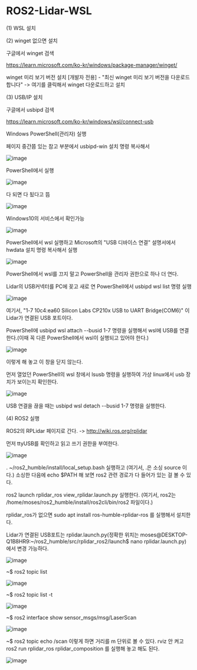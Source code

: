 # ROS2-Lidar-WSL
(1) WSL 설치

(2) winget 없으면 설치

구글에서 winget 검색

https://learn.microsoft.com/ko-kr/windows/package-manager/winget/

winget 미리 보기 버전 설치 [개발자 전용] - "최신 winget 미리 보기 버전을 다운로드합니다" -> 여기를 클릭해서 winget 다운로드하고 설치

(3) USB/IP 설치

구글에서 usbipd 검색

https://learn.microsoft.com/ko-kr/windows/wsl/connect-usb

Windows PowerShell(관리자) 실행

페이지 중간쯤 있는 참고 부분에서 usbipd-win 설치 명령 복사해서

![image](https://github.com/kutmslee/ROS2-Lidar-WSL/assets/38107813/a213569b-990c-49cd-8c24-aa112199b299)

PowerShell에서 실행

![image](https://github.com/kutmslee/ROS2-Lidar-WSL/assets/38107813/fb42fd89-20a0-4b36-a146-7b46cf20bddf)

다 되면 다 됬다고 뜸

![image](https://github.com/kutmslee/ROS2-Lidar-WSL/assets/38107813/06d67213-676a-427e-91e2-cde97ef6aa86)

Windows10의 서비스에서 확인가능

![image](https://github.com/kutmslee/ROS2-Lidar-WSL/assets/38107813/d486c997-b479-4e95-9e05-72e5785d3b72)

PowerShell에서 wsl 실행하고 Microsoft의 "USB 디바이스 연결" 설명서에서 hwdata 설치 명령 복사해서 실행

![image](https://github.com/kutmslee/ROS2-Lidar-WSL/assets/38107813/af0cec24-20df-4153-a839-b4f6035b45cd)

PowerShell에서 wsl를 끄지 말고 PowerShell을 관리자 권한으로 하나 더 연다.

Lidar의 USB커넥터를 PC에 꽂고 새로 연 PowerShell에서 usbipd wsl list 명령 실행

![image](https://github.com/kutmslee/ROS2-Lidar-WSL/assets/38107813/b063c09b-e2ea-4a47-9ef4-945da546ccc6)

여기서, "1-7    10c4:ea60  Silicon Labs CP210x USB to UART Bridge(COM6)" 이 Lidar가 연결된 USB 포트이다.

 PowerShell에 usbipd wsl attach --busid 1-7 명령을 실행해서 wsl에 USB를 연결한다.(이때 꼭 다른 PowerShell에서 wsl이 실행되고 있어야 한다.)
 
![image](https://github.com/kutmslee/ROS2-Lidar-WSL/assets/38107813/7390094a-5081-4611-853e-be5ccbe3df2f)

이렇게 해 놓고 이 창을 닫지 않는다.

먼저 열었던 PowerShell의 wsl 창에서 lsusb 명령을 실행하여 가상 linux에서 usb 장치가 보이는지 확인한다.

![image](https://github.com/kutmslee/ROS2-Lidar-WSL/assets/38107813/f1708c2e-89bb-46e7-a6ba-b0066810ae8a)

USB 연결을 끊을 때는 usbipd wsl detach --busid 1-7 명령을 실행한다.

(4) ROS2 실행

ROS2의 RPLidar 페이지로 간다. -> http://wiki.ros.org/rplidar

먼저 ttyUSB를 확인하고 읽고 쓰기 권한을 부여한다.

![image](https://github.com/kutmslee/ROS2-Lidar-WSL/assets/38107813/b0ad2b9b-e545-4700-8b46-11b3fb8dff41)

. ~/ros2_humble/install/local_setup.bash 실행하고 (여기서, .은 소싱 source 이다.) 소싱한 다음에 echo $PATH 해 보면 ros2 관련 경로가 다 들어가 있는 걸 볼 수 있다.

ros2 launch rplidar_ros view_rplidar.launch.py 실행한다. (여기서, ros2는 /home/moses/ros2_humble/install/ros2cli/bin/ros2 파일이다.)

rplidar_ros가 없으면 sudo apt install ros-humble-rplidar-ros 를 실행해서 설치한다.

Lidar가 연결된 USB포트는 rplidar.launch.py(정확한 위치는 moses@DESKTOP-Q1B8HR9:~/ros2_humble/src/rplidar_ros2/launch$ nano rplidar.launch.py) 에서 변경 가능하다.

![image](https://github.com/kutmslee/ROS2-Lidar-WSL/assets/38107813/3a83031c-ad2d-4619-9116-846c0ffe7c38)

~$ ros2 topic list

![image](https://github.com/kutmslee/ROS2-Lidar-WSL/assets/38107813/fb046306-4c60-432a-bd56-571865619b04)

~$ ros2 topic list -t

![image](https://github.com/kutmslee/ROS2-Lidar-WSL/assets/38107813/140beca2-d557-4065-8c84-88ebb08a3749)

~$ ros2 interface show sensor_msgs/msg/LaserScan

![image](https://github.com/kutmslee/ROS2-Lidar-WSL/assets/38107813/b1ac2456-8867-4d88-a66a-0a83b69dc5a9)

~$ ros2 topic echo /scan  이렇게 하면 거리를 m 단위로 볼 수 있다. rviz 안 켜고 ros2 run rplidar_ros rplidar_composition 를 실행해 놓고 해도 된다.

![image](https://github.com/kutmslee/ROS2-Lidar-WSL/assets/38107813/b9f0655f-3f4a-4131-9d2f-ab752af3d83e)





